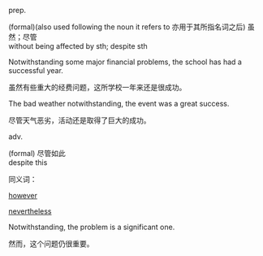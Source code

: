 prep.

\(formal\)\(also used following the noun it refers to 亦用于其所指名词之后\) 虽然；尽管  
 without being affected by sth; despite sth

 Notwithstanding some major financial problems, the school has had a successful year.

 虽然有些重大的经费问题，这所学校一年来还是很成功。

 The bad weather notwithstanding, the event was a great success.

 尽管天气恶劣，活动还是取得了巨大的成功。

adv.

\(formal\) 尽管如此  
 despite this

 同义词： 

[however](https://fanyi.baidu.com/#en/zh/however)

[nevertheless](https://fanyi.baidu.com/#en/zh/nevertheless)

 Notwithstanding, the problem is a significant one.

 然而，这个问题仍很重要。

